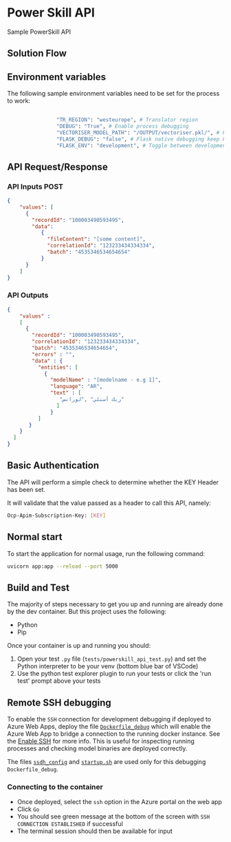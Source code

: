 # Power Skill API

Sample PowerSkill API

## Solution Flow


## Environment variables

The following sample environment variables need to be set for the process to work:

```bash
       
                "TR_REGION": "westeurope", # Translator region
                "DEBUG": "True", # Enable process debugging
                "VECTORISER_MODEL_PATH": "/OUTPUT/vectoriser.pkl/", # Path to CountVectoriser model (MLFlow.sklearn)
                "FLASK_DEBUG": "false", # Flask native debugging keep False
                "FLASK_ENV": "development", # Toggle between development and production

```

## API Request/Response

### API Inputs POST

```json
{
    "values": [
      {
        "recordId": "100003490593495",
        "data":
           {
             "fileContent": "[some content]",
             "correlationId": "123233434334334",
             "batch": "4535346534654654"
           }
      }
    ]
}
```

### API Outputs

```json
{
    "values" :
    [
      {
        "recordId": "100003490593495",
        "correlationId": "123233434334334",
        "batch": "4535346534654654",
        "errors" : "",
        "data" : {
          "entities": [
            {
              "modelName" : "[modelname - e.g 1]",
              "language": "AR",
              "text" : [
                 "ريك أستلي" ,"لورانس"
                ]
              }
          ]
       }
    }
  ]
}
```

## Basic Authentication

The API will perform a simple check to determine whether the KEY Header has been set.

It will validate that the value passed as a header to call this API, namely:

```bash
Ocp-Apim-Subscription-Key: [KEY]
```
## Normal start

To start the application for normal usage, run the following command:

```bash
uvicorn app:app --reload --port 5000
```

## Build and Test

The majority of steps necessary to get you up and running are already done by the dev container. But this project uses the following:

- Python
- Pip

Once your container is up and running you should:

1. Open your test `.py` file (```tests/powerskill_api_test.py```) and set the Python interpreter to be your venv (bottom blue bar of VSCode)
2. Use the python test explorer plugin to run your tests or click the 'run test' prompt above your tests


## Remote SSH debugging

To enable the ```SSH``` connection for development debugging if deployed to Azure Web Apps, deploy the file [```Dockerfile_debug```](containers/Dockerfile_debug)
which will enable the Azure Web App to bridge a connection to the running docker instance. See the [Enable SSH](https://docs.microsoft.com/en-gb/azure/app-service/configure-custom-container?pivots=container-linux#enable-ssh)
for more info. This is useful for inspecting running processes and checking model binaries are deployed correctly.

The files [```ssdh_config```](containers/sshd_config) and [```startup.sh```](containers/startup.sh) are used only for this debugging 
```Dockerfile_debug```. 

### Connecting to the container

* Once deployed, select the ```ssh``` option in the Azure portal on the web app
* Click ```Go```
* You should see green message at the bottom of the screen with ```SSH CONNECTION ESTABLISHED``` if successful
* The terminal session should then be available for input
